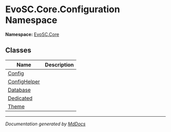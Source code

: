 ﻿<!--  
  <auto-generated>   
    The contents of this file were generated by a tool.  
    Changes to this file may be list if the file is regenerated  
  </auto-generated>   
-->

# EvoSC.Core.Configuration Namespace

**Namespace:** [EvoSC.Core](../index.md)  

## Classes

| Name                                  | Description |
| ------------------------------------- | ----------- |
| [Config](Config/index.md)             |             |
| [ConfigHelper](ConfigHelper/index.md) |             |
| [Database](Database/index.md)         |             |
| [Dedicated](Dedicated/index.md)       |             |
| [Theme](Theme/index.md)               |             |

___

*Documentation generated by [MdDocs](https://github.com/ap0llo/mddocs)*
